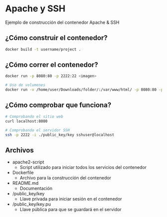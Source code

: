 # Apache y SSH

Ejemplo de construcción del contenedor Apache & SSH

## ¿Cómo construir el contenedor?
~~~bash
docker build -t username/project .
~~~

## ¿Cómo correr el contenedor?
~~~bash
docker run -p 8080:80 -p 2222:22 <imagen>

# Uso de volumenes
docker run -v /home/user/Downloads/folder/:/var/www/html/ -p 8080:80 -p 2222:22 <imagen>
~~~

## ¿Cómo comprobar que funciona?
~~~bash
# Comprobando el sitio web
curl localhost:8080

# Comprobando el servidor SSH
ssh -p 2222 -i ./public_key/key sshuser@localhost
~~~

## Archivos
+ apache2-script
    + Script utilizado para iniciar todos los servicios del contenedor
+ Dockerfile
    + Archivo para la construcción del contenedor
+ README.md 
    + Documentación 
+ /public_key/key
    + Llave privada para iniciar sesión en el contenedor
+ /public_key/key.pu
    + Llave pública para que se guardará en el servidor
